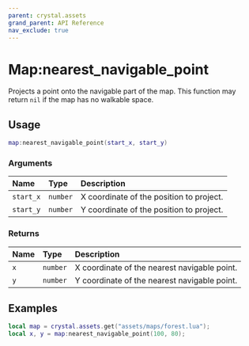 ```yaml
---
parent: crystal.assets
grand_parent: API Reference
nav_exclude: true
---
```


# Map:nearest_navigable_point

Projects a point onto the navigable part of the map. This function may return `nil` if the map has no walkable space.

## Usage

```lua
map:nearest_navigable_point(start_x, start_y)
```

### Arguments

| Name      | Type     | Description                              |
| :-------- | :------- | :--------------------------------------- |
| `start_x` | `number` | X coordinate of the position to project. |
| `start_y` | `number` | Y coordinate of the position to project. |

### Returns

| Name | Type     | Description                                  |
| :--- | :------- | :------------------------------------------- |
| `x`  | `number` | X coordinate of the nearest navigable point. |
| `y`  | `number` | Y coordinate of the nearest navigable point. |

## Examples

```lua
local map = crystal.assets.get("assets/maps/forest.lua");
local x, y = map:nearest_navigable_point(100, 80);
```
